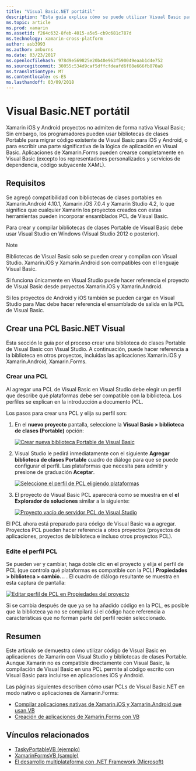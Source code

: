 ```yaml
---
title: "Visual Basic.NET portátil"
description: "Esta guía explica cómo se puede utilizar Visual Basic para escribir los proyectos de biblioteca de clases portables (PCL) que se pueden usar en las soluciones destinadas a Xamarin.iOS y Xamarin.Android."
ms.topic: article
ms.prod: xamarin
ms.assetid: f264c632-8feb-4015-a5e5-cb9c681c787d
ms.technology: xamarin-cross-platform
author: asb3993
ms.author: amburns
ms.date: 03/23/2017
ms.openlocfilehash: 978d9e569825e20b40e963f590049eaab1d4e752
ms.sourcegitcommit: 30055c534d9caf5dffcfdeafd6f08e666fb870a8
ms.translationtype: MT
ms.contentlocale: es-ES
ms.lasthandoff: 03/09/2018
---
```

# <a name="portable-visual-basicnet"></a>Visual Basic.NET portátil

Xamarin iOS y Android proyectos no admiten de forma nativa Visual Basic; Sin embargo, los programadores pueden usar bibliotecas de clases Portable para migrar código existente de Visual Basic para iOS y Android, o para escribir una parte significativa de la lógica de aplicación en Visual Basic. Aplicaciones de Xamarin.Forms pueden crearse completamente en Visual Basic (excepto los representadores personalizados y servicios de dependencia, código subyacente XAML).

## <a name="requirements"></a>Requisitos

Se agregó compatibilidad con bibliotecas de clases portables en Xamarin.Android 4.10.1, Xamarin.iOS 7.0.4 y Xamarin Studio 4.2, lo que significa que cualquier Xamarin los proyectos creados con estas herramientas pueden incorporar ensamblados PCL de Visual Basic.

Para crear y compilar bibliotecas de clases Portable de Visual Basic debe usar Visual Studio en Windows (Visual Studio 2012 o posterior).

> [!NOTE]
> Bibliotecas de Visual Basic solo se pueden crear y compilan con Visual Studio. Xamarin.iOS y Xamarin.Android son compatibles con el lenguaje Visual Basic.
>
> Si funciona únicamente en Visual Studio puede hacer referencia el proyecto de Visual Basic desde proyectos Xamarin.iOS y Xamarin.Android.
>
> Si los proyectos de Android y iOS también se pueden cargar en Visual Studio para Mac debe hacer referencia el ensamblado de salida en la PCL de Visual Basic.


## <a name="creating-a-visual-basicnet-pcl"></a>Crear una PCL Basic.NET Visual

Esta sección le guía por el proceso crear una biblioteca de clases Portable de Visual Basic con Visual Studio.
A continuación, puede hacer referencia a la biblioteca en otros proyectos, incluidas las aplicaciones Xamarin.iOS y Xamarin.Android, Xamarin.Forms.

### <a name="creating-a-pcl"></a>Crear una PCL

Al agregar una PCL de Visual Basic en Visual Studio debe elegir un perfil que describe qué plataformas debe ser compatible con la biblioteca. Los perfiles se explican en la introducción a documento PCL.

Los pasos para crear una PCL y elija su perfil son:

1.  En el **nuevo proyecto** pantalla, seleccione la **Visual Basic > biblioteca de clases (Portable)** opción:

    [![](images/image1-sml.png "Crear nueva biblioteca Portable de Visual Basic")](images/image1.png#lightbox)

1.  Visual Studio le pedirá inmediatamente con el siguiente **Agregar biblioteca de clases Portable** cuadro de diálogo para que se puede configurar el perfil. Las plataformas que necesita para admitir y presione de graduación **Aceptar**.

    [![](images/image2-sml.png "Seleccione el perfil de PCL eligiendo plataformas")](images/image2.png#lightbox)

1.  El proyecto de Visual Basic PCL aparecerá como se muestra en el **el Explorador de soluciones** similar a la siguiente:

    [![](images/image3-sml.png "Proyecto vacío de servidor PCL de Visual Studio")](images/image3.png#lightbox)


El PCL ahora está preparado para código de Visual Basic va a agregar. Proyectos PCL pueden hacer referencia a otros proyectos (proyectos de aplicaciones, proyectos de biblioteca e incluso otros proyectos PCL).

### <a name="editing-the-pcl-profile"></a>Edite el perfil PCL

Se pueden ver y cambiar, haga doble clic en el proyecto y elija el perfil de PCL (que controla qué plataformas es compatible con la PCL) **Propiedades > biblioteca > cambio...** . El cuadro de diálogo resultante se muestra en esta captura de pantalla:

 [![](images/image4-sml.png "Editar perfil de PCL en Propiedades del proyecto")](images/image4.png#lightbox)

Si se cambia después de que ya se ha añadido código en la PCL, es posible que la biblioteca ya no se compilará si el código hace referencia a características que no forman parte del perfil recién seleccionado.


## <a name="summary"></a>Resumen

Este artículo se demuestra cómo utilizar código de Visual Basic en aplicaciones de Xamarin con Visual Studio y bibliotecas de clases Portable. Aunque Xamarin no es compatible directamente con Visual Basic, la compilación de Visual Basic en una PCL permite al código escrito con Visual Basic para incluirse en aplicaciones iOS y Android.

Las páginas siguientes describen cómo usar PCLs de Visual Basic.NET en modo nativo o aplicaciones de Xamarin.Forms:

- [Compilar aplicaciones nativas de Xamarin.iOS y Xamarin.Android que usan VB](native-apps.md)
- [Creación de aplicaciones de Xamarin.Forms con VB](xamarin-forms.md)


## <a name="related-links"></a>Vínculos relacionados

- [TaskyPortableVB (ejemplo)](https://github.com/xamarin/mobile-samples/tree/master/VisualBasic/TaskyPortableVB)
- [XamarinFormsVB (sample)](https://github.com/xamarin/mobile-samples/tree/master/VisualBasic/XamarinFormsVB)
- [El desarrollo multiplataforma con .NET Framework (Microsoft)](http://msdn.microsoft.com/en-us/library/gg597391(v=vs.110).aspx)